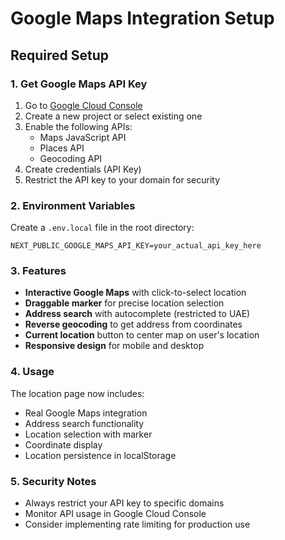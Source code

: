 # Google Maps Integration Setup

## Required Setup

### 1. Get Google Maps API Key

1. Go to [Google Cloud Console](https://console.cloud.google.com/google/maps-apis)
2. Create a new project or select existing one
3. Enable the following APIs:
   - Maps JavaScript API
   - Places API
   - Geocoding API
4. Create credentials (API Key)
5. Restrict the API key to your domain for security

### 2. Environment Variables

Create a `.env.local` file in the root directory:

```env
NEXT_PUBLIC_GOOGLE_MAPS_API_KEY=your_actual_api_key_here
```

### 3. Features

- **Interactive Google Maps** with click-to-select location
- **Draggable marker** for precise location selection
- **Address search** with autocomplete (restricted to UAE)
- **Reverse geocoding** to get address from coordinates
- **Current location** button to center map on user's location
- **Responsive design** for mobile and desktop

### 4. Usage

The location page now includes:
- Real Google Maps integration
- Address search functionality
- Location selection with marker
- Coordinate display
- Location persistence in localStorage

### 5. Security Notes

- Always restrict your API key to specific domains
- Monitor API usage in Google Cloud Console
- Consider implementing rate limiting for production use
